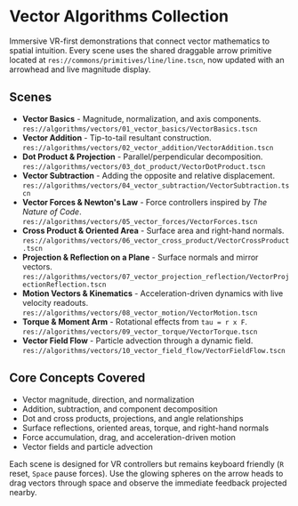 ﻿# Vector Algorithms Collection

Immersive VR-first demonstrations that connect vector mathematics to spatial intuition. Every scene uses the shared draggable arrow primitive located at `res://commons/primitives/line/line.tscn`, now updated with an arrowhead and live magnitude display.

## Scenes
- **Vector Basics** - Magnitude, normalization, and axis components. `res://algorithms/vectors/01_vector_basics/VectorBasics.tscn`
- **Vector Addition** - Tip-to-tail resultant construction. `res://algorithms/vectors/02_vector_addition/VectorAddition.tscn`
- **Dot Product & Projection** - Parallel/perpendicular decomposition. `res://algorithms/vectors/03_dot_product/VectorDotProduct.tscn`
- **Vector Subtraction** - Adding the opposite and relative displacement. `res://algorithms/vectors/04_vector_subtraction/VectorSubtraction.tscn`
- **Vector Forces & Newton's Law** - Force controllers inspired by *The Nature of Code*. `res://algorithms/vectors/05_vector_forces/VectorForces.tscn`
- **Cross Product & Oriented Area** - Surface area and right-hand normals. `res://algorithms/vectors/06_vector_cross_product/VectorCrossProduct.tscn`
- **Projection & Reflection on a Plane** - Surface normals and mirror vectors. `res://algorithms/vectors/07_vector_projection_reflection/VectorProjectionReflection.tscn`
- **Motion Vectors & Kinematics** - Acceleration-driven dynamics with live velocity readouts. `res://algorithms/vectors/08_vector_motion/VectorMotion.tscn`
- **Torque & Moment Arm** - Rotational effects from `tau = r x F`. `res://algorithms/vectors/09_vector_torque/VectorTorque.tscn`
- **Vector Field Flow** - Particle advection through a dynamic field. `res://algorithms/vectors/10_vector_field_flow/VectorFieldFlow.tscn`

## Core Concepts Covered
- Vector magnitude, direction, and normalization
- Addition, subtraction, and component decomposition
- Dot and cross products, projections, and angle relationships
- Surface reflections, oriented areas, torque, and right-hand normals
- Force accumulation, drag, and acceleration-driven motion
- Vector fields and particle advection

Each scene is designed for VR controllers but remains keyboard friendly (`R` reset, `Space` pause forces). Use the glowing spheres on the arrow heads to drag vectors through space and observe the immediate feedback projected nearby.
